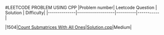 #LEETCODE PROBLEM USING CPP
|Problem number| Leetcode  Question | Solution | Difficulty|
|--------------|-------------------|----------|-----------|

|1504|[Count Submatrices With All Ones](https://leetcode.com/problems/count-submatrices-with-all-ones/)|[Solution.cpp](1504_CountSubmatricesWithAllOnes/solution.cpp)|Medium|
